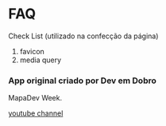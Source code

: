 # FAQ 
Check List (utilizado na confecção da página)
1. favicon
2. media query

### App original criado por Dev em Dobro 
MapaDev Week.

[youtube channel](https://www.youtube.com/results?search_query=dev+em+dobro)
